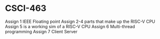 # CSCI-463

Assign 1 IEEE Floating point 
Assign 2-4 parts that make up the RISC-V CPU
Assign 5 is a working sim of a RISC-V CPU 
Assign 6 Multi-thread programming
Assign 7 Client Server 
